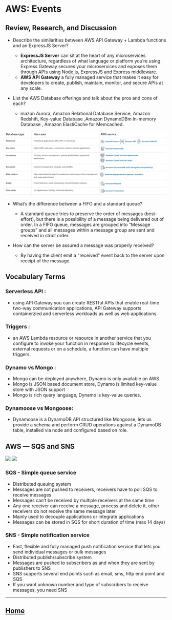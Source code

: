 #  AWS: Events
## Review, Research, and Discussion

* Describe the similarities between AWS API Gateway + Lambda functions and an ExpressJS Server?
  * **ExpressJS Server** can sit at the heart of any microservices architecture, regardless of what language or platform you’re using. Express Gateway secures your microservices and exposes them through APIs using Node.js, ExpressJS and Express middleware.
  * **AWS API Gateway** a fully managed service that makes it easy for developers to create, publish, maintain, monitor, and secure APIs at any scale.

* List the AWS Database offerings and talk about the pros and cons of each?
  * mazon Aurora, Amazon Relational Database Service, Amazon Redshift, Key-value Database ,Amazon DynamoDBm In-memory Database , Amazon ElastiCache for Memcached.

<img src ="./Screenshot 2021-06-01 082734.png">

* What’s the difference between a FIFO and a standard queue?
  * A standard queue tries to preserve the order of messages (best-effort), but there is a possibility of a message being delivered out of order. In a FIFO queue, messages are grouped into “Message groups” and all messages within a message group are sent and received in strict order.
  
* How can the server be assured a message was properly received?

  * By having the client emit a "received" event back to the server upon receipt of the message.


## Vocabulary Terms

### Serverless API :
* using API Gateway you can create RESTful APIs that enable real-time two-way communication applications, API Gateway supports containerzied and serverless workloads as well as web applications.

### Triggers :
* an AWS Lambda resource or resource in another service that you configure to invoke your function in response to lifecycle events, external requests or on a schedule, a function can have multiple triggers.


### Dynamo vs Mongo :
* Mongo can be deployed anywhere, Dynamo is only available on AWS
* Mongo is JSON based document store, Dynamo is limited key-value store with JSON support
* Mongo is rich query language, Dynamo is key-value queries.

### Dynamoose vs Mongoose:
* Dynamoose is a DynamoDB API structured like Mongoose, lets us provide a schema and perform CRUD operations against a DynamoDB table, installed via node and configured based on role.



## AWS — SQS and SNS

<img src ="https://www.jeremydaly.com/wp-content/uploads/2019/01/sns-sqs-app.png">

<img src ="https://dpv.z00vdhorseshoe.site/img/657866.jpg">

### SQS - Simple queue service
* Distributed queuing system
* Messages are not pushed to receivers, receivers have to poll SQS to receive messages
* Messages can’t be received by multiple receivers at the same time
* Any one receiver can receive a message, process and delete it, other receivers do not receive the same message later
* Mainly used to decouple applications or integrate applications
* Messages can be stored in SQS for short duration of time (max 14 days)

### SNS - Simple notification service
* Fast, flexible and fully managed push notification service that lets you send individual messages or bulk messages
* Distributed publish/subscribe system
* Messages are pushed to subscribers as and when they are sent by publishers to SNS
* SNS supports several end points such as email, sms, http end point and SQS
* If you want unknown number and type of subscribers to receive messages, you need SNS


*****************************************************************

## [ Home ](https://reem-alqurm.github.io/ReadingNotes/)